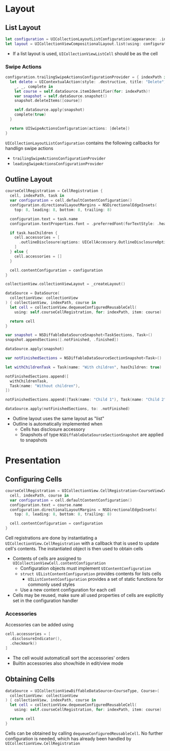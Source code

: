 # Layout

## List Layout

```swift
let configuration = UICollectionLayoutListConfiguration(appearance: .insetGrouped)
let layout = UICollectionViewCompositionalLayout.list(using: configuration)
```

- If a list layout is used, `UICollectionViewListCell` should be as the cell

### Swipe Actions

```swift
configuration.trailingSwipeActionsConfigurationProvider = { indexPath in
  let delete = UIContextualAction(style: .destructive, title: "Delete") {
    _, _, complete in
    let course = self.dataSource.itemIdentifier(for: indexPath)!
    var snapshot = self.dataSource.snapshot()
    snapshot.deleteItems([course])

    self.dataSource.apply(snapshot)
    complete(true)
  }

  return UISwipeActionsConfiguration(actions: [delete])
}
```

`UICollectionLayoutListConfiguration` contains the following callbacks for
handlign swipe actions

- `trailingSwipeActionsConfigurationProvider`
- `leadingSwipeActionsConfigurationProvider`

## Outline Layout

```swift
courseCellRegistration = CellRegistration {
  cell, indexPath, task in
  var configuration = cell.defaultContentConfiguration()
  configuration.directionalLayoutMargins = NSDirectionalEdgeInsets(
    top: 8, leading: 8, bottom: 8, trailing: 8)

  configuration.text = task.name
  configuration.textProperties.font = .preferredFont(forTextStyle: .headline)

  if task.hasChildren {
    cell.accessories = [
      .outlineDisclosure(options: UICellAccessory.OutlineDisclosureOptions(style: .header))
    ]
  } else {
    cell.accessories = []
  }

  cell.contentConfiguration = configuration
}

collectionView.collectionViewLayout = _createLayout()

dataSource = DataSource(
  collectionView: collectionView
) { collectionView, indexPath, course in
  let cell = collectionView.dequeueConfiguredReusableCell(
    using: self.courseCellRegistration, for: indexPath, item: course)

  return cell
}

var snapshot = NSDiffableDataSourceSnapshot<TaskSections, Task>()
snapshot.appendSections([.notFinished, .finished])

dataSource.apply(snapshot)

var notFinishedSections = NSDiffableDataSourceSectionSnapshot<Task>()

let withChildrenTask = Task(name: "With children", hasChildren: true)

notFinishedSections.append([
  withChildrenTask,
  Task(name: "Without children"),
])

notFinishedSections.append([Task(name: "Child 1"), Task(name: "Child 2")], to: withChildrenTask)

dataSource.apply(notFinishedSections, to: .notFinished)
```

- Outline layout uses the same layout as "list"
- Outline is automatically implemented when
  - Cells has disclosure accessory
  - Snapshots of type `NSDiffableDataSourceSectionSnapshot` are applied to
    snapshots

# Presentation

## Configuring Cells

```swift
courseCellRegistration = UICollectionView.CellRegistration<CourseViewCell, Course> {
  cell, indexPath, course in
  var configuration = cell.defaultContentConfiguration()
  configuration.text = course.name
  configuration.directionalLayoutMargins = NSDirectionalEdgeInsets(
    top: 8, leading: 8, bottom: 8, trailing: 8)

  cell.contentConfiguration = configuration
}
```

Cell registrations are done by instantiating a
`UICollectionView.CellRegistration` with a callback that is used to update
cell's contents. The instantiated object is then used to obtain cells

- Contents of cells are assigned to `UICollectionViewCell.contentConfiguration`
  - Configuration objects must implement `UIContentConfiguration`
  - `struct UIListContentConfiguration` provides contents for lists cells
    - `UIListContentConfiguration` provides a set of static functions for
      commonly used styles
  - Use a new content configuration for each cell
- Cells may be reused, make sure all used properties of cells are explicitly set
  in the configuration handler

### Accessories

Accessories can be added using

```swift
cell.accessories = [
  .disclosureIndicator(),
  .checkmark()
]
```

- The cell would automaticall sort the accessories' orders
- Builtin accessories also show/hide in edit/view mode

## Obtaining Cells

```swift
dataSource = UICollectionViewDiffableDataSource<CourseType, Course>(
  collectionView: collectionView
) { collectionView, indexPath, course in
  let cell = collectionView.dequeueConfiguredReusableCell(
    using: self.courseCellRegistration, for: indexPath, item: course)

  return cell
}
```

Cells can be obtained by calling `dequeueConfiguredReusableCell`. No further
configuration is needed, which has already been handled by
`UICollectionView.CellRegistration`
